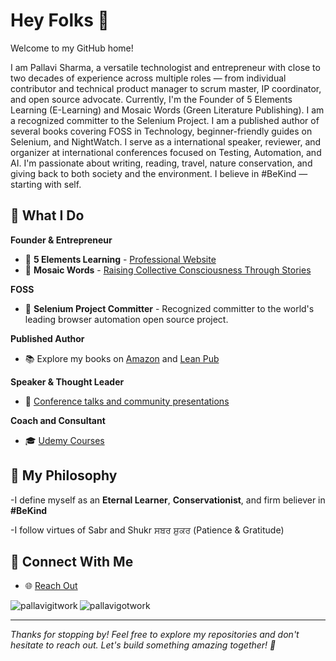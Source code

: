# Hey Folks 👋

Welcome to my GitHub home! 

I am Pallavi Sharma, a versatile technologist and entrepreneur with close to two decades 
of experience across multiple roles — from individual contributor and technical product manager 
to scrum master, IP coordinator, and open source advocate. Currently, I'm the Founder of 5 Elements Learning (E-Learning) 
and Mosaic Words (Green Literature Publishing). I am a recognized committer to the Selenium Project. 
I am a published author of several books covering FOSS in Technology, beginner-friendly guides on Selenium, and NightWatch.
I serve as a international speaker, reviewer, and organizer at international conferences focused on Testing, Automation, and AI. 
I'm passionate about writing, reading, travel, nature conservation, and giving back to both society and the environment. 
I believe in #BeKind — starting with self.

## 🚀 What I Do

**Founder & Entrepreneur**
- 🌟 **5 Elements Learning** - [Professional Website](https://5elementslearning.dev/)
- 📝 **Mosaic Words** - [Raising Collective Consciousness Through Stories](https://mosaicwords.com/)

**FOSS**
- 🤖 **Selenium Project Committer** - Recognized committer to the world's leading browser automation open source project.

**Published Author**
- 📚 Explore my books on [Amazon](https://www.amazon.com/author/pallavisharma) and [Lean Pub](https://leanpub.com/u/pallavi-sharma)

**Speaker & Thought Leader**
- 🎤 [Conference talks and community presentations](https://www.youtube.com/watch?v=QnsYRwX91cc&list=PLAetR45q7aG1AcR_V9NjTKoCFpMlQXZqn)

**Coach and Consultant**
- 🎓 [Udemy Courses](https://www.udemy.com/user/2745929c-548d-4081-bdad-8c58ecb41549/)
  
## 🌱 My Philosophy
-I define myself as an **Eternal Learner**, **Conservationist**, and firm believer in **#BeKind**

-I follow virtues of Sabr and Shukr ਸਬਰ ਸ਼ੁਕਰ (Patience & Gratitude)

## 🔗 Connect With Me
- 🌐 [Reach Out](https://linktr.ee/musepallavi)


<p><img align="left" src="https://github-readme-stats.vercel.app/api/top-langs?username=pallavigitwork&show_icons=true&locale=en&layout=compact" alt="pallavigitwork" /></p>

<p><img align="center" src="https://github-readme-stats.vercel.app/api?username=pallavigitwork&show_icons=true&locale=en" alt="pallavigotwork" /></p>


---

*Thanks for stopping by! Feel free to explore my repositories and don't hesitate to reach out. Let's build something amazing together! 🌟*
<!--
**pallavigitwork/pallavigitwork** is a ✨ _special_ ✨ repository because its `README.md` (this file) appears on your GitHub profile.

Here are some ideas to get you started:

- 🔭 I’m currently working on ...
- 🌱 I’m currently learning ...
- 👯 I’m looking to collaborate on ...
- 🤔 I’m looking for help with ...
- 💬 Ask me about ...
- 📫 How to reach me: ...
- 😄 Pronouns: ...
- ⚡ Fun fact: ...
-->

